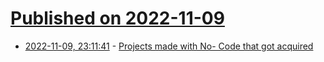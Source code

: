 # [Published on 2022-11-09](index.md)

* [2022-11-09, 23:11:41](https://news.ycombinator.com/item?id=33539521) - [Projects made with No- Code that got acquired](https://www.nocode-exits.com/)
